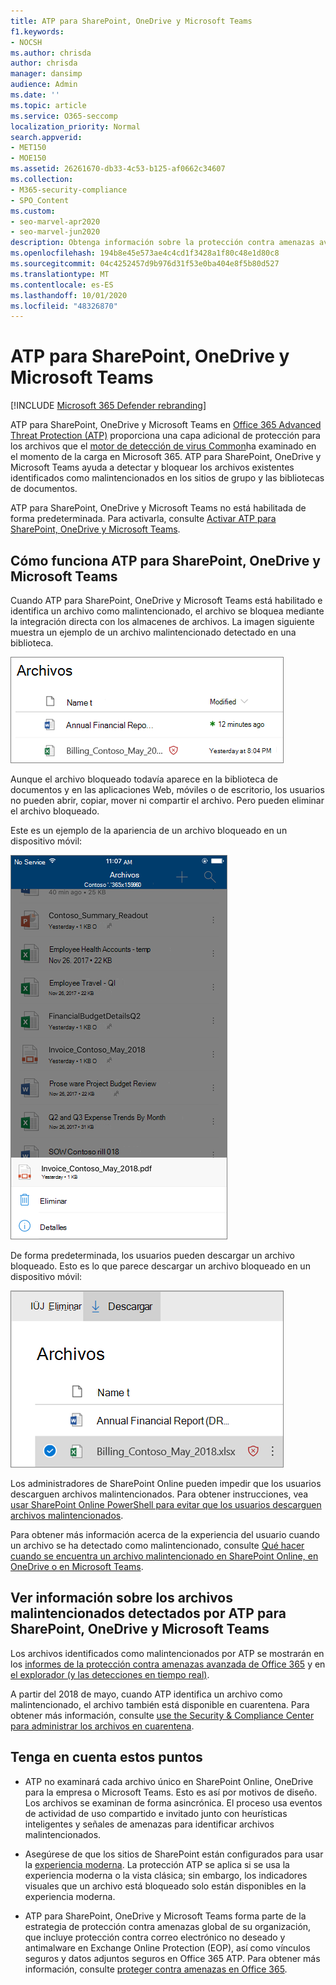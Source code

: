 ```yaml
---
title: ATP para SharePoint, OneDrive y Microsoft Teams
f1.keywords:
- NOCSH
ms.author: chrisda
author: chrisda
manager: dansimp
audience: Admin
ms.date: ''
ms.topic: article
ms.service: O365-seccomp
localization_priority: Normal
search.appverid:
- MET150
- MOE150
ms.assetid: 26261670-db33-4c53-b125-af0662c34607
ms.collection:
- M365-security-compliance
- SPO_Content
ms.custom:
- seo-marvel-apr2020
- seo-marvel-jun2020
description: Obtenga información sobre la protección contra amenazas avanzada de Office 365 para archivos en SharePoint Online, OneDrive para la empresa y Microsoft Teams.
ms.openlocfilehash: 194b8e45e573ae4c4cd1f3428a1f80c48e1d80c8
ms.sourcegitcommit: 04c4252457d9b976d31f53e0ba404e8f5b80d527
ms.translationtype: MT
ms.contentlocale: es-ES
ms.lasthandoff: 10/01/2020
ms.locfileid: "48326870"
---
```

# <a name="atp-for-sharepoint-onedrive-and-microsoft-teams"></a>ATP para SharePoint, OneDrive y Microsoft Teams

[!INCLUDE [Microsoft 365 Defender rebranding](../includes/microsoft-defender-for-office.md)]

ATP para SharePoint, OneDrive y Microsoft Teams en [Office 365 Advanced Threat Protection (ATP)](office-365-atp.md) proporciona una capa adicional de protección para los archivos que el [motor de detección de virus Common](virus-detection-in-spo.md)ha examinado en el momento de la carga en Microsoft 365. ATP para SharePoint, OneDrive y Microsoft Teams ayuda a detectar y bloquear los archivos existentes identificados como malintencionados en los sitios de grupo y las bibliotecas de documentos.

ATP para SharePoint, OneDrive y Microsoft Teams no está habilitada de forma predeterminada. Para activarla, consulte [Activar ATP para SharePoint, OneDrive y Microsoft Teams](turn-on-atp-for-spo-odb-and-teams.md).

## <a name="how-atp-for-sharepoint-onedrive-and-microsoft-teams-works"></a>Cómo funciona ATP para SharePoint, OneDrive y Microsoft Teams

Cuando ATP para SharePoint, OneDrive y Microsoft Teams está habilitado e identifica un archivo como malintencionado, el archivo se bloquea mediante la integración directa con los almacenes de archivos. La imagen siguiente muestra un ejemplo de un archivo malintencionado detectado en una biblioteca.

![Archivos en OneDrive para la empresa con uno detectado como malintencionado](../../media/2bba71cc-7ad1-4799-8b9d-d56f923db3a7.png)

Aunque el archivo bloqueado todavía aparece en la biblioteca de documentos y en las aplicaciones Web, móviles o de escritorio, los usuarios no pueden abrir, copiar, mover ni compartir el archivo. Pero pueden eliminar el archivo bloqueado.

Este es un ejemplo de la apariencia de un archivo bloqueado en un dispositivo móvil:

![Eliminación de un archivo bloqueado de OneDrive para la empresa desde la aplicación móvil de OneDrive](../../media/cb1c1705-fd0a-45b8-9a26-c22503011d54.png)

De forma predeterminada, los usuarios pueden descargar un archivo bloqueado. Esto es lo que parece descargar un archivo bloqueado en un dispositivo móvil:

![Descargar un archivo bloqueado en OneDrive para la empresa](../../media/be288a82-bdd8-4371-93d8-1783db3b61bc.png)

Los administradores de SharePoint Online pueden impedir que los usuarios descarguen archivos malintencionados. Para obtener instrucciones, vea [usar SharePoint Online PowerShell para evitar que los usuarios descarguen archivos malintencionados](turn-on-atp-for-spo-odb-and-teams.md#step-2-recommended-use-sharepoint-online-powershell-to-prevent-users-from-downloading-malicious-files).

Para obtener más información acerca de la experiencia del usuario cuando un archivo se ha detectado como malintencionado, consulte [Qué hacer cuando se encuentra un archivo malintencionado en SharePoint Online, en OneDrive o en Microsoft Teams](https://support.microsoft.com/office/01e902ad-a903-4e0f-b093-1e1ac0c37ad2).

## <a name="view-information-about-malicious-files-detected-by-atp-for-sharepoint-onedrive-and-microsoft-teams"></a>Ver información sobre los archivos malintencionados detectados por ATP para SharePoint, OneDrive y Microsoft Teams

Los archivos identificados como malintencionados por ATP se mostrarán en los [informes de la protección contra amenazas avanzada de Office 365](view-reports-for-atp.md) y en [el explorador (y las detecciones en tiempo real)](threat-explorer.md).

A partir del 2018 de mayo, cuando ATP identifica un archivo como malintencionado, el archivo también está disponible en cuarentena. Para obtener más información, consulte [use the Security & Compliance Center para administrar los archivos en cuarentena](manage-quarantined-messages-and-files.md#atp-only-use-the-security--compliance-center-to-manage-quarantined-files).

## <a name="keep-these-points-in-mind"></a>Tenga en cuenta estos puntos

- ATP no examinará cada archivo único en SharePoint Online, OneDrive para la empresa o Microsoft Teams. Esto es así por motivos de diseño. Los archivos se examinan de forma asincrónica. El proceso usa eventos de actividad de uso compartido e invitado junto con heurísticas inteligentes y señales de amenazas para identificar archivos malintencionados.

- Asegúrese de que los sitios de SharePoint están configurados para usar la [experiencia moderna](https://docs.microsoft.com/sharepoint/guide-to-sharepoint-modern-experience). La protección ATP se aplica si se usa la experiencia moderna o la vista clásica; sin embargo, los indicadores visuales que un archivo está bloqueado solo están disponibles en la experiencia moderna.

- ATP para SharePoint, OneDrive y Microsoft Teams forma parte de la estrategia de protección contra amenazas global de su organización, que incluye protección contra correo electrónico no deseado y antimalware en Exchange Online Protection (EOP), así como vínculos seguros y datos adjuntos seguros en Office 365 ATP. Para obtener más información, consulte [proteger contra amenazas en Office 365](protect-against-threats.md).
